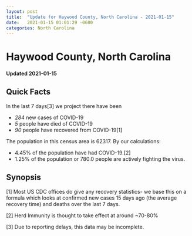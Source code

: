 ```yaml
---
layout: post
title:  "Update for Haywood County, North Carolina - 2021-01-15"
date:   2021-01-15 01:01:29 -0600
categories: North Carolina
---
```


# Haywood County, North Carolina
#### Updated 2021-01-15

## Quick Facts

In the last 7 days[3] we project there have been
- *284* new cases of COVID-19
- *5* people have died of COVID-19
- *90* people have recovered from COVID-19[1]

The population in this census area is 62317. By our calculations:
- 4.45% of the population have had COVID-19.[2]
- 1.25% of the population or 780.0 people are actively fighting the virus.

## Synopsis




[1] Most US CDC offices do give any recovery statistics- we base this on a formula which looks at confirmed new cases
15 days ago (the average recovery time) and deaths over the last 7 days.

[2] Herd Immunity is thought to take effect at around ~70-80%

[3] Due to reporting delays, this data may be incomplete.
 
    
